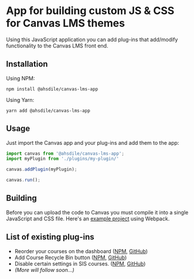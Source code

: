 # App for building custom JS & CSS for Canvas LMS themes

Using this JavaScript application you can add plug-ins that add/modify functionality to the Canvas LMS front end.


## Installation

Using NPM:

    npm install @ahsdile/canvas-lms-app

Using Yarn:

    yarn add @ahsdile/canvas-lms-app

## Usage

Just import the Canvas app and your plug-ins and add them to the app: 

```javascript
import canvas from '@ahsdile/canvas-lms-app';
import myPlugin from './plugins/my-plugin/'

canvas.addPlugin(myPlugin);

canvas.run();

```

## Building

Before you can upload the code to Canvas you must compile it into a single JavaScript and CSS file.
Here's an [example project](https://github.com/ahsdile/canvas-lms-customisation-demo) using Webpack.

## List of existing plug-ins

  - Reorder your courses on the dashboard
    ([NPM](https://www.npmjs.com/package/@ahsdile/canvas-lms-reorder-dashboard-courses-plugin),
    [GitHub](https://github.com/ahsdile/canvas-lms-reorder-dashboard-courses-plugin))
  - Add Course Recycle Bin button
    ([NPM](https://www.npmjs.com/package/@ahsdile/canvas-lms-enable-course-recycle-bin-plugin),
    [GitHub](https://github.com/@ahsdile/canvas-lms-enable-course-recycle-bin-plugin))
  - Disable certain settings in SIS courses.
    ([NPM](https://www.npmjs.com/package/@ahsdile/canvas-lms-restrict-sis-course-settings-plugin),
    [GitHub](https://github.com/ahsdile/canvas-lms-restrict-sis-course-settings-plugin))
  - *(More will follow soon...)*
   